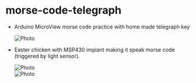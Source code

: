 # morse-code-telegraph
* Arduino MicroView morse code practice with home made telegraph key 

   ![Photo](https://github.com/magnetohack/morse-code-telegraph/edit/main/images/easter_egg_telegraph.jpg?raw=true)

* Easter chicken with MSP430 implant making it speak morse code (triggered by light sensor). 

   ![Photo](https://github.com/magnetohack/morse-code-telegraph/edit/main/images/morse-speaking-chicken.jpg)  
![Photo](https://github.com/magnetohack/morse-code-telegraph/edit/main/images/morse-implant.jpg)
